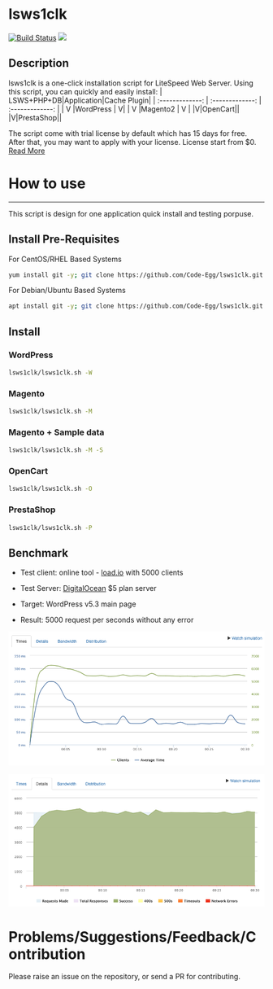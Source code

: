 # lsws1clk 
[![Build Status](https://github.com/Code-Egg/lsws1clk/workflows/docker-build/badge.svg)](https://github.com/Code-Egg/lsws1clk/actions)
[<img src="https://img.shields.io/badge/Made%20with-BASH-orange.svg">](https://en.wikipedia.org/wiki/Bash_(Unix_shell)) 

Description
--------

lsws1clk is a one-click installation script for LiteSpeed Web Server. Using this script,
you can quickly and easily install:
| LSWS+PHP+DB|Application|Cache Plugin|
| :-------------: | :-------------: | :-------------: |
| V |WordPress | V|
| V |Magento2 | V |
|V|OpenCart||
|V|PrestaShop||

The script come with trial license by default which has 15 days for free. After that, you may want to apply with your license. 
License start from $0. [Read More](https://www.litespeedtech.com/products/litespeed-web-server/lsws-pricing)

# How to use
---------
This script is design for one application quick install and testing porpuse. 

## Install Pre-Requisites
For CentOS/RHEL Based Systems
```bash
yum install git -y; git clone https://github.com/Code-Egg/lsws1clk.git
```

For Debian/Ubuntu Based Systems
```bash
apt install git -y; git clone https://github.com/Code-Egg/lsws1clk.git
```

## Install
### WordPress
``` bash
lsws1clk/lsws1clk.sh -W
```
### Magento
``` bash
lsws1clk/lsws1clk.sh -M
```
### Magento + Sample data
``` bash
lsws1clk/lsws1clk.sh -M -S
```
### OpenCart
``` bash
lsws1clk/lsws1clk.sh -O
```
### PrestaShop
``` bash
lsws1clk/lsws1clk.sh -P
```

## Benchmark
* Test client: 
online tool - [load.io](https://loader.io/) with 5000 clients 

* Test Server:
[DigitalOcean](https://www.digitalocean.com/) $5 plan server

* Target:
WordPress v5.3 main page 

* Result:
5000 request per seconds without any error

![](/img/loader-2.png)

![](/img/loader-3.png)

# Problems/Suggestions/Feedback/Contribution
Please raise an issue on the repository, or send a PR for contributing. 

